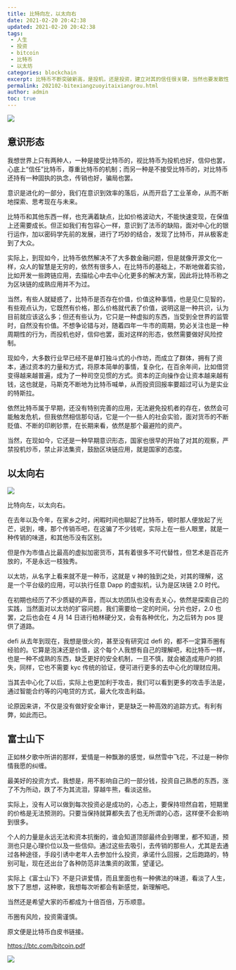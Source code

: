 ```yaml
---
title: 比特向左，以太向右
date: 2021-02-20 20:42:38
updated: 2021-02-20 20:42:38
tags: 
 - 人生
 - 投资
 - bitcoin
 - 比特币
 - 以太坊
categories: blockchain
excerpt: 比特币不断突破新高，是投机，还是投资，建立对其的信任很关键，当然也要发散性思维，扩展不同的愿景。
permalink: 202102-bitexiangzuoyitaixiangrou.html
author: admin
toc: true
---
```


![](https://dubuqingfeng.oss-cn-hongkong.aliyuncs.com/blog/life/202102-bitexiangzuoyitaixiangrou-01.webp)

## 意识形态

我想世界上只有两种人，一种是接受比特币的，视比特币为投机也好，信仰也罢，心底上“信任”比特币，尊重比特币的机制；而另一种是不接受比特币的，对比特币还持有一种固执的执念，传销也好，骗局也罢。

意识是进化的一部分，我们在意识到效率的落后，从而开启了工业革命，从而不断地探索、思考现在与未来。

比特币和其他东西一样，也充满着缺点，比如价格波动大，不能快速变现，在保值上还需要成长。但正如我们有包容心一样，意识到了法币的缺陷，面对中心化的银行运作，加以密码学先前的发展，进行了巧妙的结合，发现了比特币，并从极客走到了大众。

实际上，到现如今，比特币依然解决不了大多数金融问题，但是就像开源文化一样，众人的智慧是无穷的，依然有很多人，在比特币的基础上，不断地做着实验，比如开发一些跨链应用，去描绘心中去中心化更多的解决方案，因此将比特币称之为区块链的成熟应用并不为过。

当然，有些人就疑惑了，比特币是否存在价值，价值这种事情，也是见仁见智的，有些观点认为，它既然有价格，那么价格就代表了价值，说明这是一种共识，认为目前就应该这么多；但还有些认为，它只是一种虚拟的东西，当受到全世界的监管时，自然没有价值。不想争论错与对，随着四年一牛市的周期，势必关注也是一种周期性的行为，而投机也好，信仰也罢，面对这样的形态，依然需要做好风险控制。

现如今，大多数行业早已经不是单打独斗式的小作坊，而成立了群体，拥有了资本，通过资本的力量和方式，将原本简单的事情，复杂化，在百余年间，比如借贷变得越来越普遍，成为了一种司空见惯的方式。资本的正向操作会让资本越来越有钱，这也就是，马斯克不断地为比特币喊单，从而投资回报率要超过可认为是实业的特斯拉。

依然比特币属于早期，还没有特别完善的应用，无法避免投机者的存在，依然会可能触发危机，但我依然相信那句话，它是一个一些人的社会实验，面对货币的不断贬值、不断的印刷钞票，在长期来看，依然是那个最避险的资产。

当然，在现如今，它还是一种早期意识形态，国家也很早的开始了对其的观察，严禁投机炒币，禁止非法集资，鼓励区块链应用，就是国家的态度。


## 以太向右

![](https://dubuqingfeng.oss-cn-hongkong.aliyuncs.com/blog/life/202102-bitexiangzuoyitaixiangrou-02.png)

比特向左，以太向右。

在去年以及今年，在家乡之时，闲暇时间也聊起了比特币，顿时那人便放起了光芒，说到，噢，那个传销币吧，在这骗了不少钱呢，实际上在一些人眼里，就是一种传销的味道，和其他币没有区别。

但是作为市值占比最高的虚拟加密货币，其有着很多不可代替性，但艺术是百花齐放的，不是永远一枝独秀。

以太坊，从名字上看来就不是一种币，这就是 v 神的独到之处，对其的理解，这是一个平台级的应用，可以执行任意 Dapp 的虚拟机，认为是区块链 2.0 时代。

在初期也经历了不少质疑的声音，而以太坊团队也没有去关心，依然是探索自己的实践，当然面对以太坊的扩容问题，我们需要给一定的时间，分片也好，2.0 也罢，之后也会在 4 月 14 日进行柏林硬分叉，会有各种优化，为之后转为 pos 提供了道路。

defi 从去年到现在，我想是很火的，甚至没有研究过 defi 的，都不一定算币圈有经验的。它算是泡沫还是价值，这个每个人我想有自己的理解吧，和比特币一样，也是一种不成熟的东西，缺乏更好的安全机制，一旦不慎，就会被造成用户的损失，同样，它也不需要 kyc 传统的验证，便可进行更多的去中心化的理财应用。

当其去中心化了以后，实际上也更加利于攻击，我们可以看到更多的攻击手法是，通过智能合约等的闪电贷的方式，最大化攻击利益。

论原因来讲，不仅是没有做好安全审计，更是缺乏一种高效的追踪方式。有利有弊，如此而已。

## 富士山下

正如林夕歌中所讲的那样，爱情是一种飘渺的感觉，纵然雪中飞花，不过是一种你情我愿的纠缠。

最美好的投资方式，我想是，用不影响自己的一部分钱，投资自己熟悉的东西，涨了不为所动，跌了不为其流泪，穿越牛熊，看淡这些。

实际上，没有人可以做到每次投资必是成功的，心态上，要保持坦然自若，短期里的价格是无法预测的。只要当保持就算都失去了也无所谓的心态，这样便不会影响到很多。

个人的力量是永远无法和资本抗衡的，谁会知道顶部最终会到哪里，都不知道，预测也只是心理价位以及一些信仰。通过这些去吸引，去传销的那些人，尤其是去通过各种途径，手段引诱中老年人去参加什么投资，承诺什么回报，之后跑路的，特别可耻，现在还出台了各种防范非法集资的政策，望谨记。

实际上《富士山下》不是只讲爱情，而且里面也有一种佛法的味道，看淡了人生，放下了思想，这种歌，我想每次听都会有新感觉，新理解吧。

当然还是希望大家的币都成为十倍百倍，万币顺意。

币圈有风险，投资需谨慎。

原文便是比特币白皮书链接。

https://btc.com/bitcoin.pdf

![](https://dubuqingfeng.oss-cn-hongkong.aliyuncs.com/blog/life/202102-bitexiangzuoyitaixiangrou-03.webp)